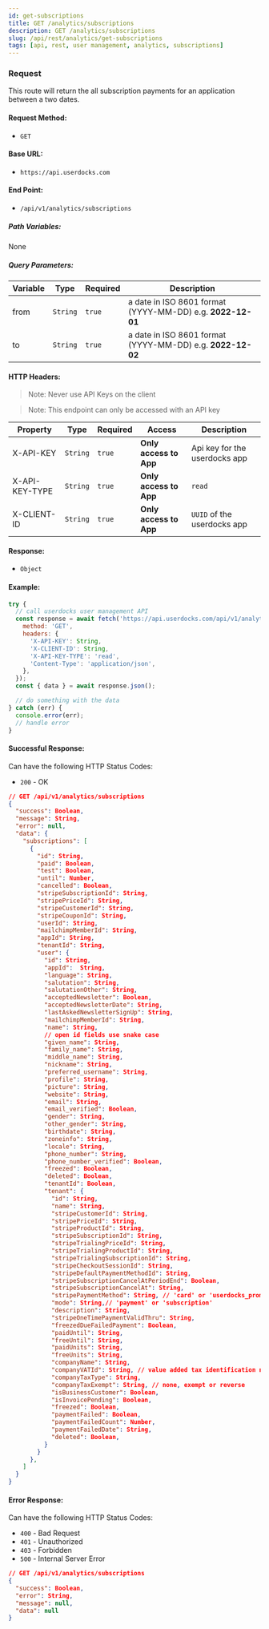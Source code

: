 ```yaml
---
id: get-subscriptions
title: GET /analytics/subscriptions
description: GET /analytics/subscriptions
slug: /api/rest/analytics/get-subscriptions
tags: [api, rest, user management, analytics, subscriptions]
---
```



### Request

This route will return the all subscription payments for an application between a two dates.

#### Request Method:

- `GET`

#### Base URL:

- `https://api.userdocks.com`

#### End Point:

- `/api/v1/analytics/subscriptions`

##### Path Variables:

None

##### Query Parameters:

| Variable | Type | Required | Description |
|---|---|---|---|
| from | `String` | `true` | a date in ISO 8601 format (YYYY-MM-DD) e.g. **2022-12-01**
| to | `String` | `true` | a date in ISO 8601 format (YYYY-MM-DD) e.g. **2022-12-02**

#### HTTP Headers:

> Note: Never use API Keys on the client

> Note: This endpoint can only be accessed with an API key

| Property       | Type        | Required  | Access                 | Description                   |
| -------------- | ----------- | --------- | ---------------------- | ----------------------------- |
| X-API-KEY      | `String` | `true` | **Only access to App** | Api key for the userdocks app |
| X-API-KEY-TYPE | `String` | `true` | **Only access to App** | `read`                        |
| X-CLIENT-ID    | `String` | `true` | **Only access to App** | `UUID` of the userdocks app   |

#### Response:

- `Object`

#### Example:

```js
try {
  // call userdocks user management API
  const response = await fetch('https://api.userdocks.com/api/v1/analytics/subscriptions?from=2022-12-01&to=2022-12-02', {
    method: 'GET',
    headers: {
      'X-API-KEY': String,
      'X-CLIENT-ID': String,
      'X-API-KEY-TYPE': 'read',
      'Content-Type': 'application/json',
    },
  });
  const { data } = await response.json();

  // do something with the data
} catch (err) {
  console.error(err);
  // handle error
}
```

#### Successful Response:

Can have the following HTTP Status Codes:

- `200` - OK

```json
// GET /api/v1/analytics/subscriptions
{
  "success": Boolean,
  "message": String,
  "error": null,
  "data": {
    "subscriptions": [
      {
        "id": String,
        "paid": Boolean,
        "test": Boolean,
        "until": Number,
        "cancelled": Boolean,
        "stripeSubscriptionId": String,
        "stripePriceId": String,
        "stripeCustomerId": String,
        "stripeCouponId": String,
        "userId": String,
        "mailchimpMemberId": String,
        "appId": String,
        "tenantId": String,
        "user": {
          "id": String,
          "appId":  String,
          "language": String,
          "salutation": String,
          "salutationOther": String,
          "acceptedNewsletter": Boolean,
          "acceptedNewsletterDate": String,
          "lastAskedNewsletterSignUp": String,
          "mailchimpMemberId": String,
          "name": String,
          // open id fields use snake case
          "given_name": String,
          "family_name": String,
          "middle_name": String,
          "nickname": String,
          "preferred_username": String,
          "profile": String,
          "picture": String,
          "website": String,
          "email": String,
          "email_verified": Boolean,
          "gender": String,
          "other_gender": String,
          "birthdate": String,
          "zoneinfo": String,
          "locale": String,
          "phone_number": String,
          "phone_number_verified": Boolean,
          "freezed": Boolean,
          "deleted": Boolean,
          "tenantId": Boolean,
          "tenant": {
            "id": String,
            "name": String,
            "stripeCustomerId": String,
            "stripePriceId": String,
            "stripeProductId": String,
            "stripeSubscriptionId": String,
            "stripeTrialingPriceId": String,
            "stripeTrialingProductId": String,
            "stripeTrialingSubscriptionId": String,
            "stripeCheckoutSessionId": String,
            "stripeDefaultPaymentMethodId": String,
            "stripeSubscriptionCancelAtPeriodEnd": Boolean,
            "stripeSubscriptionCancelAt": String,
            "stripePaymentMethod": String, // 'card' or 'userdocks_promo_code' or somthing with 'promo' specified by the user
            "mode": String,// 'payment' or 'subscription'
            "description": String,
            "stripeOneTimePaymentValidThru": String,
            "freezedDueFailedPayment": Boolean,
            "paidUntil": String,
            "freeUntil": String,
            "paidUnits": String,
            "freeUnits": String,
            "companyName": String,
            "companyVATId": String, // value added tax identification number
            "companyTaxType": String,
            "companyTaxExempt": String, // none, exempt or reverse
            "isBusinessCustomer": Boolean,
            "isInvoicePending": Boolean,
            "freezed": Boolean,
            "paymentFailed": Boolean,
            "paymentFailedCount": Number,
            "paymentFailedDate": String,
            "deleted": Boolean,
          }
        }
      },
    ]
  }
}
```

#### Error Response:

Can have the following HTTP Status Codes:

- `400` - Bad Request
- `401` - Unauthorized
- `403` - Forbidden
- `500` - Internal Server Error

```json
// GET /api/v1/analytics/subscriptions
{
  "success": Boolean,
  "error": String,
  "message": null,
  "data": null
}
```
